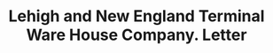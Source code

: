 ---
doi: 10.7916/D8155V43
date_other: '1935'
date_other_textual: '1935'
form: correspondence
genre:
- Letters (correspondence)
name:
- Lehigh and New England Terminal Ware House Company
object_in_context_url: https://biggert.cul.columbia.edu/items/view/ave_biggert_01356
subject_hierarchical_geographic:
- Bethlehem, Pennsylvania, United States
subject_name:
- Lehigh and New England Terminal Ware House Company
title: Lehigh and New England Terminal Ware House Company. Letter
sort_title: Lehigh and New England Terminal Ware House Company. Letter
call_number: ave_biggert_01356
coordinates:
- 40.626111111111115,-75.37555555555555
pid: ave_biggert_01356
identifiers: ave_biggert_01356
thumbnail: https://derivativo-1.library.columbia.edu/iiif/2/ldpd:344699/full/!256,256/0/native.jpg
permalink: "/biggert/ave_biggert_01356/"
layout: iiif-image-page
---
